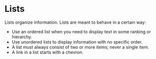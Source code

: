 # Lists

Lists organize information. Lists are meant to behave in a certain way:
* Use an ordered list when you need to display text in some ranking or 
  hierarchy.
* Use unordered lists to display information with no specific order.
* A list must always consist of two or more items; never a single item.
* A link in a list starts with a chevron.
